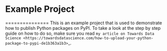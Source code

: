 # Example Project

===============
This is an example project that is used to demonstrate how to publish
Python packages on PyPI. To take a look at the step by step guide on how to
do so, make sure you read `my article on Towards Data Science <https://towardsdatascience.com/how-to-upload-your-python-package-to-pypi-de1b363a1b3>`_.
